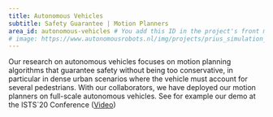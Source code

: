 ```yaml
---
title: Autonomous Vehicles
subtitle: Safety Guarantee | Motion Planners
area_id: autonomous-vehicles # You add this ID in the project's front matter to associate it with this research area.
# image: https://www.autonomousrobots.nl/img/projects/prius_simulation_image.png # Currently not used. Didn't see the use.
---
```

Our research on autonomous vehicles focuses on motion planning algorithms that guarantee safety without being too conservative, in particular in dense urban scenarios where the vehicle must account for several pedestrians.
With our collaborators, we have deployed our motion planners on full-scale autonomous vehicles. See for example our demo at the ISTS`20 Conference ([Video](https://youtu.be/1QPKSckhe50?t=503)) 
